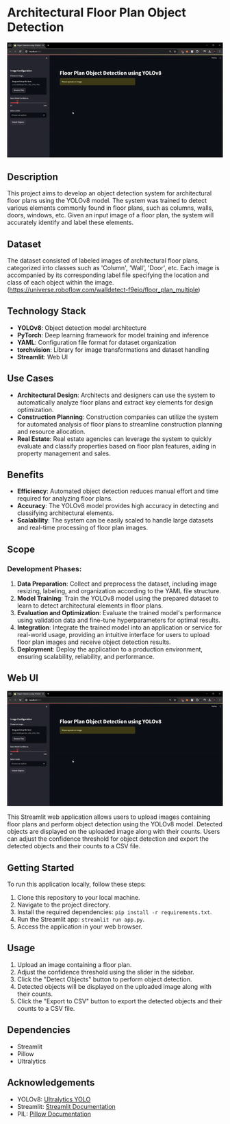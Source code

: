 # Architectural Floor Plan Object Detection

![Streamlit App Demo](WebUI.gif)

## Description

This project aims to develop an object detection system for architectural floor plans using the YOLOv8 model. The system was trained to detect various elements commonly found in floor plans, such as columns, walls, doors, windows, etc. Given an input image of a floor plan, the system will accurately identify and label these elements.

## Dataset

The dataset consisted of labeled images of architectural floor plans, categorized into classes such as 'Column', 'Wall', 'Door', etc. Each image is accompanied by its corresponding label file specifying the location and class of each object within the image.
(https://universe.roboflow.com/walldetect-f9eio/floor_plan_multiple)

## Technology Stack

- **YOLOv8**: Object detection model architecture
- **PyTorch**: Deep learning framework for model training and inference
- **YAML**: Configuration file format for dataset organization
- **torchvision**: Library for image transformations and dataset handling
- **Streamlit**: Web UI

## Use Cases

- **Architectural Design**: Architects and designers can use the system to automatically analyze floor plans and extract key elements for design optimization.
- **Construction Planning**: Construction companies can utilize the system for automated analysis of floor plans to streamline construction planning and resource allocation.
- **Real Estate**: Real estate agencies can leverage the system to quickly evaluate and classify properties based on floor plan features, aiding in property management and sales.

## Benefits

- **Efficiency**: Automated object detection reduces manual effort and time required for analyzing floor plans.
- **Accuracy**: The YOLOv8 model provides high accuracy in detecting and classifying architectural elements.
- **Scalability**: The system can be easily scaled to handle large datasets and real-time processing of floor plan images.

## Scope

### Development Phases:

1. **Data Preparation**: Collect and preprocess the dataset, including image resizing, labeling, and organization according to the YAML file structure.
2. **Model Training**: Train the YOLOv8 model using the prepared dataset to learn to detect architectural elements in floor plans.
3. **Evaluation and Optimization**: Evaluate the trained model's performance using validation data and fine-tune hyperparameters for optimal results.
4. **Integration**: Integrate the trained model into an application or service for real-world usage, providing an intuitive interface for users to upload floor plan images and receive object detection results.
5. **Deployment**: Deploy the application to a production environment, ensuring scalability, reliability, and performance.

## Web UI

![Streamlit App Demo](WebUI.gif)

This Streamlit web application allows users to upload images containing floor plans and perform object detection using the YOLOv8 model. Detected objects are displayed on the uploaded image along with their counts. Users can adjust the confidence threshold for object detection and export the detected objects and their counts to a CSV file.

## Getting Started

To run this application locally, follow these steps:

1. Clone this repository to your local machine.
2. Navigate to the project directory.
3. Install the required dependencies: `pip install -r requirements.txt`.
4. Run the Streamlit app: `streamlit run app.py`.
5. Access the application in your web browser.

## Usage

1. Upload an image containing a floor plan.
2. Adjust the confidence threshold using the slider in the sidebar.
3. Click the "Detect Objects" button to perform object detection.
4. Detected objects will be displayed on the uploaded image along with their counts.
5. Click the "Export to CSV" button to export the detected objects and their counts to a CSV file.

## Dependencies

- Streamlit
- Pillow
- Ultralytics

## Acknowledgements

- YOLOv8: [Ultralytics YOLO](https://github.com/ultralytics/yolov5)
- Streamlit: [Streamlit Documentation](https://docs.streamlit.io/)
- PIL: [Pillow Documentation](https://pillow.readthedocs.io/en/stable/)

